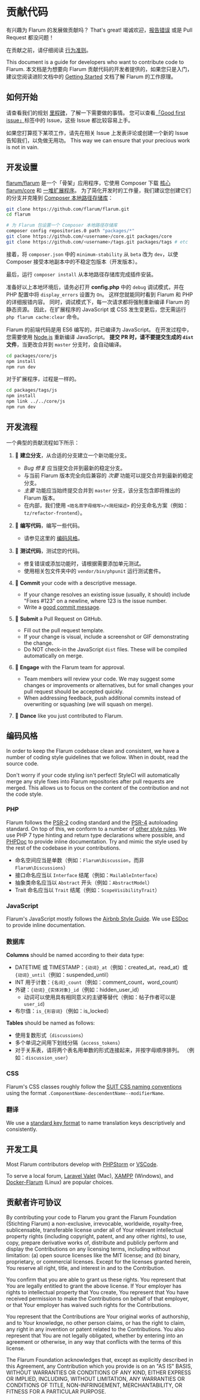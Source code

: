 # 贡献代码

有兴趣为 Flarum 的发展做贡献吗？ That's great! 竭诚欢迎，[报告错误](bugs.md) 或是 Pull Request 都没问题！

在贡献之前，请仔细阅读 [行为准则](code-of-conduct.md)。

This document is a guide for developers who want to contribute code to Flarum. 本文档是为想要向 Flarum 贡献代码的开发者提供的，如果您只是入门，建议您阅读进阶文档中的 [Getting Started](https://flarum.org/extend/start.md) 文档了解 Flarum 的工作原理。

## 如何开始

请查看我们的规划 [里程碑](https://github.com/flarum/core/milestones)，了解一下需要做的事情。 您可以查看[「Good first issue」](https://github.com/flarum/core/labels/Good%20first%20issue)标签中的 Issue，这些 Issue 都比较容易上手。

如果您打算揽下某项工作，请先在相关 Issue 上发表评论或创建一个新的 Issue 告知我们，以免做无用功。 This way we can ensure that your precious work is not in vain.

## 开发设置

[flarum/flarum](https://github.com/flarum/flarum) 是一个「骨架」应用程序，它使用 Composer 下载 [核心 flarum/core](https://github.com/flarum/core) 和 [一堆扩展程序](https://github.com/flarum)。 为了简化开发时的工作量，我们建议您创建它们的分支并克隆到 [Composer 本地路径存储库](https://getcomposer.org/doc/05-repositories.md#path)：

```bash
git clone https://github.com/flarum/flarum.git
cd flarum

# 为 Flarum 包设置一个 Composer 本地路径存储库
composer config repositories.0 path "packages/*"
git clone https://github.com/<username>/core.git packages/core
git clone https://github.com/<username>/tags.git packages/tags # etc
```

接着，将 `composer.json` 中的 `minimum-stability` 从 `beta` 改为 `dev`，以使 Composer 接受本地副本中的不稳定包版本（开发版本）。

最后，运行 `composer install` 从本地路径存储库完成插件安装。

准备好以上本地环境后，请务必打开 **config.php** 中的 `debug` 调试模式，并在 PHP 配置中将 `display_errors` 设置为 `On`。 这样您就能同时看到 Flarum 和 PHP 的详细报错内容。 同时，调试模式下，每一次请求都将强制重新编译 Flarum 的静态资源。 因此，在扩展程序的 JavaScript 或 CSS 发生变更后，您无需运行 `php flarum cache:clear` 命令。

Flarum 的前端代码是用 ES6 编写的，并已编译为 JavaScript。 在开发过程中，您需要使用 [Node.js](https://nodejs.org/) 重新编译 JavaScript。 **提交 PR 时，请不要提交生成的 `dist` 文件**，当更改合并到 `master` 分支时，会自动编译。

```bash
cd packages/core/js
npm install
npm run dev
```

对于扩展程序，过程是一样的。

```bash
cd packages/tags/js
npm install
npm link ../../core/js
npm run dev
```

## 开发流程

一个典型的贡献流程如下所示：

1. 🌳 **建立分支**，从合适的分支建立一个新功能分支。
    * *Bug 修复* 应当提交合并到最新的稳定分支。
    * 与当前 Flarum 版本完全向后兼容的 *次要* 功能可以提交合并到最新的稳定分支。
    * *主要* 功能应当始终提交合并到 `master` 分支，该分支包含即将推出的 Flarum 版本。
    * 在内部，我们使用 `<姓名首字母缩写>/<简短描述>` 的分支命名方案（例如：`tz/refactor-frontend`）。

2. 🔨 **编写代码**，编写一些代码。
    * 请参见这里的 [编码风格](#编码风格)。

1. 🚦 **测试代码**，测试您的代码。
    * 修复错误或添加功能时，请根据需要添加单元测试。
    * 使用相关包文件夹中的 `vendor/bin/phpunit` 运行测试套件。


<!--
    * See [here](link-to-core/tests/README.md) for more information about testing in Flarum.
-->

4. 💾 **Commit** your code with a descriptive message.
    * If your change resolves an existing issue (usually, it should) include "Fixes #123" on a newline, where 123 is the issue number.
    * Write a [good commit message](https://tbaggery.com/2008/04/19/a-note-about-git-commit-messages.html).

5. 🎁 **Submit** a Pull Request on GitHub.
    * Fill out the pull request template.
    * If your change is visual, include a screenshot or GIF demonstrating the change.
    * Do NOT check-in the JavaScript `dist` files. These will be compiled automatically on merge.

6. 🤝 **Engage** with the Flarum team for approval.
    * Team members will review your code. We may suggest some changes or improvements or alternatives, but for small changes your pull request should be accepted quickly.
    * When addressing feedback, push additional commits instead of overwriting or squashing (we will squash on merge).

7. 🕺 **Dance** like you just contributed to Flarum.

## 编码风格

In order to keep the Flarum codebase clean and consistent, we have a number of coding style guidelines that we follow. When in doubt, read the source code.

Don't worry if your code styling isn't perfect! StyleCI will automatically merge any style fixes into Flarum repositories after pull requests are merged. This allows us to focus on the content of the contribution and not the code style.

### PHP

Flarum follows the [PSR-2](https://github.com/php-fig/fig-standards/blob/master/accepted/PSR-2-coding-style-guide.md) coding standard and the [PSR-4](https://github.com/php-fig/fig-standards/blob/master/accepted/PSR-4-autoloader.md) autoloading standard. On top of this, we conform to a number of [other style rules](https://github.com/flarum/core/blob/master/.styleci.yml). We use PHP 7 type hinting and return type declarations where possible, and [PHPDoc](https://docs.phpdoc.org/) to provide inline documentation. Try and mimic the style used by the rest of the codebase in your contributions.

* 命名空间应当是单数（例如：`Flarum\Discussion`，而非 `Flarum\Discussions`）
* 接口命名应当以 `Interface` 结尾（例如：`MailableInterface`）
* 抽象类命名应当以 `Abstract` 开头（例如：`AbstractModel`）
* Trait 命名应当以 `Trait` 结尾（例如：`ScopeVisibilityTrait`）

### JavaScript

Flarum's JavaScript mostly follows the [Airbnb Style Guide](https://github.com/airbnb/javascript). We use [ESDoc](https://esdoc.org/manual/tags.html) to provide inline documentation.

### 数据库

**Columns** should be named according to their data type:
* DATETIME 或 TIMESTAMP：`{动词}_at`（例如：created_at，read_at）或 `{动词}_until`（例如：suspended_until）
* INT 用于计数：`{名词}_count`（例如：comment_count，word_count）
* 外键：`{动词}_{实体对象}_id`（例如：hidden_user_id）
    * 动词可以使用具有相同意义的主键等替代（例如：帖子作者可以是 `user_id`)
* 布尔值：`is_{形容词}`（例如：is_locked）

**Tables** should be named as follows:
* 使用复数形式（`discussions`）
* 多个单词之间用下划线分隔（`access_tokens`）
* 对于关系表，请将两个表名用单数的形式连接起来，并按字母顺序排列。 （例如：`discussion_user`）

### CSS

Flarum's CSS classes roughly follow the [SUIT CSS naming conventions](https://github.com/suitcss/suit/blob/master/doc/naming-conventions.md) using the format `.ComponentName-descendentName--modifierName`.

### 翻译

We use a [standard key format](/extend/i18n.md#appendix-a-standard-key-format) to name translation keys descriptively and consistently.

## 开发工具

Most Flarum contributors develop with [PHPStorm](https://www.jetbrains.com/phpstorm/download/) or [VSCode](https://code.visualstudio.com/).

To serve a local forum, [Laravel Valet](https://laravel.com/docs/master/valet) (Mac), [XAMPP](https://www.apachefriends.org/index.html) (Windows), and [Docker-Flarum](https://github.com/mondediefr/docker-flarum) (Linux) are popular choices.

## 贡献者许可协议

By contributing your code to Flarum you grant the Flarum Foundation (Stichting Flarum) a non-exclusive, irrevocable, worldwide, royalty-free, sublicensable, transferable license under all of Your relevant intellectual property rights (including copyright, patent, and any other rights), to use, copy, prepare derivative works of, distribute and publicly perform and display the Contributions on any licensing terms, including without limitation: (a) open source licenses like the MIT license; and (b) binary, proprietary, or commercial licenses. Except for the licenses granted herein, You reserve all right, title, and interest in and to the Contribution.

You confirm that you are able to grant us these rights. You represent that You are legally entitled to grant the above license. If Your employer has rights to intellectual property that You create, You represent that You have received permission to make the Contributions on behalf of that employer, or that Your employer has waived such rights for the Contributions.

You represent that the Contributions are Your original works of authorship, and to Your knowledge, no other person claims, or has the right to claim, any right in any invention or patent related to the Contributions. You also represent that You are not legally obligated, whether by entering into an agreement or otherwise, in any way that conflicts with the terms of this license.

The Flarum Foundation acknowledges that, except as explicitly described in this Agreement, any Contribution which you provide is on an "AS IS" BASIS, WITHOUT WARRANTIES OR CONDITIONS OF ANY KIND, EITHER EXPRESS OR IMPLIED, INCLUDING, WITHOUT LIMITATION, ANY WARRANTIES OR CONDITIONS OF TITLE, NON-INFRINGEMENT, MERCHANTABILITY, OR FITNESS FOR A PARTICULAR PURPOSE.
